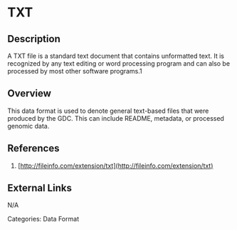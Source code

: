 # TXT #
## Description ##
A TXT file is a standard text document that contains unformatted text. It is recognized by any text editing or word processing program and can also be processed by most other software programs.1
## Overview ##
This data format is used to denote general text-based files that were produced by the GDC.  This can include README, metadata, or processed genomic data.  
## References ##
1. [http://fileinfo.com/extension/txt](http://fileinfo.com/extension/txt)

## External Links ##
N/A

Categories: Data Format
